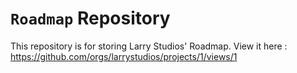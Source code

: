 # `Roadmap` Repository
This repository is for storing Larry Studios' Roadmap. View it here : https://github.com/orgs/larrystudios/projects/1/views/1
